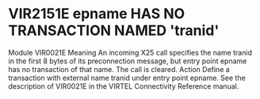 # VIR2151E epname HAS NO TRANSACTION NAMED 'tranid'
Module
    VIR0021E
Meaning
    An incoming X25 call specifies the name tranid in the first 8 bytes of its preconnection message, but entry point epname has no transaction of that name. The call is cleared.
Action
    Define a transaction with external name tranid under entry point epname. See the description of VIR0021E in the VIRTEL Connectivity Reference manual.
